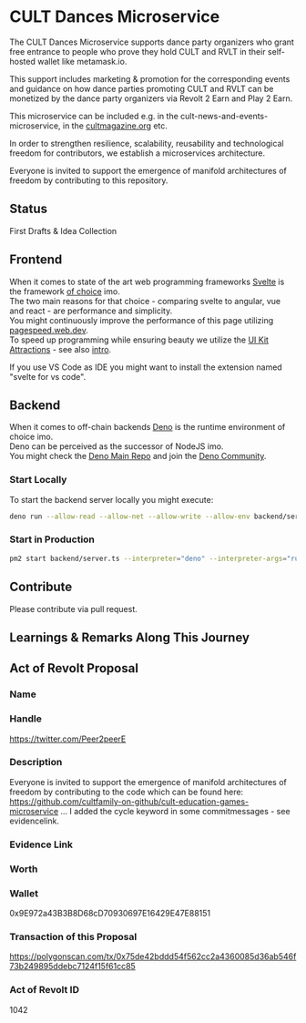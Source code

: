 # CULT Dances Microservice

The CULT Dances Microservice supports dance party organizers who grant free entrance to people who prove they hold CULT and RVLT in their self-hosted wallet like metamask.io. 

This support includes marketing & promotion for the corresponding events and guidance on how dance parties promoting CULT and RVLT can be monetized by the dance party organizers via Revolt 2 Earn and Play 2 Earn. 

This microservice can be included e.g. in the cult-news-and-events-microservice, in the [cultmagazine.org](https://cultmagazine.org) etc. 

In order to strengthen resilience, scalability, reusability and technological freedom for contributors, we establish a microservices architecture. 

Everyone is invited to support the emergence of manifold architectures of freedom by contributing to this repository.


## Status
First Drafts & Idea Collection

## Frontend
When it comes to state of the art web programming frameworks [Svelte](https://svelte.dev) is the framework [of choice](https://www.youtube.com/watch?v=rv3Yq-B8qp4) imo.    
The two main reasons for that choice - comparing svelte to angular, vue and react - are performance and simplicity.   
You might continuously improve the performance of this page utilizing [pagespeed.web.dev](https://pagespeed.web.dev/).   
To speed up programming while ensuring beauty we utilize the [UI Kit Attractions](https://illright.github.io/attractions/?ref=madewithsvelte.com) - see also [intro](https://www.youtube.com/watch?v=RkD88ARvucM&t=492s).

If you use VS Code as IDE you might want to install the extension named "svelte for vs code".  

## Backend
When it comes to off-chain backends [Deno](https://deno.land) is the runtime environment of choice imo.    
Deno can be perceived as the successor of NodeJS imo.  
You might check the [Deno Main Repo](https://github.com/denoland/deno) and join the [Deno Community](https://discord.com/invite/deno).

### Start Locally
To start the backend server locally you might execute:  

```sh
deno run --allow-read --allow-net --allow-write --allow-env backend/server.ts 8042
```

### Start in Production
```sh
pm2 start backend/server.ts --interpreter="deno" --interpreter-args="run --allow-read --allow-write --allow-env --allow-net" -- 443
```


## Contribute
Please contribute via pull request. 

## Learnings & Remarks Along This Journey


## Act of Revolt Proposal

### Name


### Handle
https://twitter.com/Peer2peerE

### Description
Everyone is invited to support the emergence of manifold architectures of freedom by contributing to the code which can be found here: https://github.com/cultfamily-on-github/cult-education-games-microservice ...
I added the cycle keyword in some commitmessages - see evidencelink.

### Evidence Link


### Worth

### Wallet
0x9E972a43B3B8D68cD70930697E16429E47E88151

### Transaction of this Proposal
https://polygonscan.com/tx/0x75de42bddd54f562cc2a4360085d36ab546f73b249895ddebc7124f15f61cc85

### Act of Revolt ID
1042
